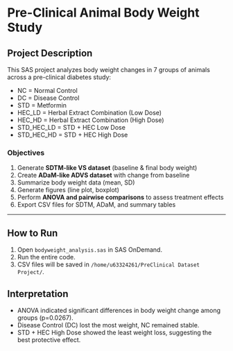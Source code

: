 # Pre-Clinical Animal Body Weight Study

## Project Description
This SAS project analyzes body weight changes in 7 groups of animals across a pre-clinical diabetes study:
- NC = Normal Control
- DC = Disease Control
- STD = Metformin
- HEC_LD = Herbal Extract Combination (Low Dose)
- HEC_HD = Herbal Extract Combination (High Dose)
- STD_HEC_LD = STD + HEC Low Dose
- STD_HEC_HD = STD + HEC High Dose

### Objectives
1. Generate **SDTM-like VS dataset** (baseline & final body weight)
2. Create **ADaM-like ADVS dataset** with change from baseline
3. Summarize body weight data (mean, SD)
4. Generate figures (line plot, boxplot)
5. Perform **ANOVA and pairwise comparisons** to assess treatment effects
6. Export CSV files for SDTM, ADaM, and summary tables
-------------------------------------------------------------------------------
## How to Run
1. Open `bodyweight_analysis.sas` in SAS OnDemand.
2. Run the entire code.
3. CSV files will be saved in `/home/u63324261/PreClinical Dataset Project/`.

## Interpretation
- ANOVA indicated significant differences in body weight change among groups (p=0.0267).
- Disease Control (DC) lost the most weight, NC remained stable.
- STD + HEC High Dose showed the least weight loss, suggesting the best protective effect.
